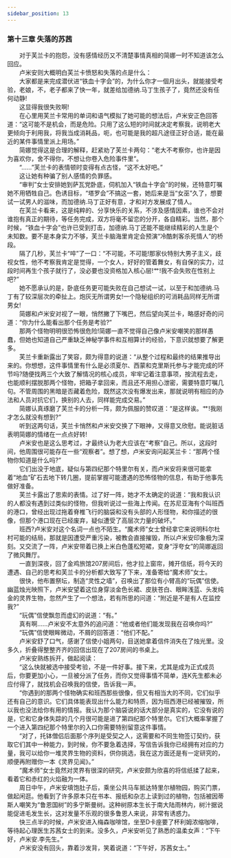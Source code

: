 ```yaml
---
sidebar_position: 13
---
```

### 第十三章 失落的苏茜  


　　对于芙兰卡的抱怨，没有感情经历又不清楚事情真相的简娜一时不知道该怎么回应。  
　　卢米安则大概明白芙兰卡愤怒和失落的点是什么：  
　　大家都是来完成潜伏进“铁血十字会”的，为什么你才一個月出头，就能接受考验，老娘，不，老子都来了快一年，就差给加德纳.马丁生孩子了，竟然还没有任何动静!  
　　这显得我很失败啊!  
　　在心里用芙兰卡常用的单词和语气模拟了她可能的想法后，卢米安正色回答道：“这可能不是机会，而是危险。只用了这么短的时间就决定考察我，说明老大更倾向于利用我，将我当成消耗品，呃，也可能是我的超凡途径正好合适，能在最近的某件事情里派上用场。”  
　　简娜觉得这是合理的解释，赶紧劝了芙兰卡两句：“老大不考察你，也许是因为喜欢你，舍不得你，不想让你卷入危险事件里”。  
　　“……”芙兰卡的表情顿时变得有点古怪，“这不太好吧。”  
　　这让她有种骗了别人感情的负罪感。  
　　“审判”女士安排她到萨瓦党卧底，伺机加入“铁血十字会”的时候，还特意叮嘱她不用牺牲自己。色诱目标，“塔罗会”不搞这一套，她后来是当“女巫”久了，想要试一试男人的滋味，而加德纳.马丁正好有意，才和对方发展成了情人。  
　　在芙兰卡看来，这是纯粹的、分享快乐的关系，不涉及感情因素，谁也不会对谁抱有真正的期待，等任务完成，双方将毫不留恋的分开，各自精彩。当然，那个时候，“铁血十字会”也许已受到打击，加德纳.马丁还能不能继续精彩的人生是个未知数。要不是本身实力不够，芙兰卡脑海里肯定会预演“冷酷刺客杀死情人”的桥段。  
　　隔了几秒，芙兰卡“啐”了一口：“不可能，不可能!那家伙特别大男子主义，歧视女性，他不考察我肯定是觉得，一个女人，好好的管着舞女，有自保的实力，过段时间再生个孩子就行了，没必要也没资格加入核心层!艹!我不会失败在性别上吧?”  
　　她不愿承认的是，卧底任务更可能失败在自己想试一试，以至于和加德纳.马丁有了较深层次的牵扯上。炮灰无所谓男女!一个隐秘组织的可消耗品同样无所谓男女!  
　　简娜和卢米安对视了一眼，悄然撇了下嘴巴，然后望向芙兰卡，略感好奇的问道：“你为什么能看出那个任务是考验?”  
　　那两个怪物明明很恐怖很危险!简娜一直不觉得自己像卢米安嘲笑的那样愚蠢，但她也知道自己严重缺乏神秘学事件和互相算计的经验，下意识就想要了解更多。  
　　芙兰卡重新露出了笑容，颇为得意的说道：“从整个过程和最终的结果推导出来的。你想想，这件事情里有什么是必须夏尔、西蒙和克里斯托参与才能完成的环节吗?随便找两三个大致了解情况的核心成员，牢牢记着注意事项，按流程去走，也能顺利摆脱那两个怪物，把箱子拿回来，而且还不用担心泄密，需要特意叮嘱几句。不管周围的黑暗是否藏着危险，既然这次没有爆发出来，那就说明有相应的办法和人员对抗它们，换别的人去，同样能完成交易。”  
　　简娜认真琢磨了芙兰卡的分析一阵，颇为佩服的赞叹道：“是这样诶。艹!我刚才怎么就没有想到?”  
　　听到这两句话，芙兰卡悄然和卢米安交换了下眼神，又得意又欣慰。能说脏话表明简娜的情绪在一点点好转!  
　　卢米安也是这么思考过，才最终认为老大应该在“考察”自己。所以，这段时间，他周围很可能存在一些“观察者”。想了想，卢米安询问起芙兰卡：“那两个怪物你知道是什么吗?”  
　　它们出没于地底，疑似与第四纪那个特里尔有关，而卢米安将来很可能拿着“地血”矿石去地下转几圈，提前掌握可能遭遇的恐怖怪物的信息，有助于他事先做好准备。  
　　芙兰卡露出了思索的表情。过了好一阵，她才不太确定的说道：“我和我认识的人都没有遇到过类似的怪物，但我听说过一些海上传闻。在苏尼亚海有个叫班西的港口，曾经出现过拖着脊椎飞行的脑袋和没有头部的人形怪物，和你描述的很像，但那个港口现在已经废弃，疑似遭受了高层次力量的破坏。”  
　　班西?卢米安对这个名词一点也不陌生。“魔术师”女士曾经拿它来说明科尔杜村可能的结局，那就是因遭受严重污染，被教会直接摧毁，所以卢米安印象极为深刻。又交流了一阵，卢米安带着已换上米白色蓬松短裙，变身“浮夸女”的简娜返回了微风舞厅。  
　　一直到深夜，回了金鸡旅馆207房间后，他才拉上窗帘，摊开信纸，将今天的遭遇、自己的思考和芙兰卡的分析都大致写了下来，准备寄给“魔术师”女士。  
　　很快，他布置祭坛，制造“灵性之墙”，召唤出了那位有小臂高的“玩偶”信使。幽蓝烛光映照下，卢米安望着这位身穿淡金色长裙、皮肤苍白、眼眸浅蓝、头发纯金的灵界生物，忽然产生了一个想法，若有所思的问道：“附近是不是有人在监控我?”  
　　“玩偶”信使飘忽而虚幻的说道：“有。”  
　　真有啊……卢米安不太意外的追问道：“他或者他们能发现我在召唤你吗?”  
　　“玩偶”信使眼眸微动，不屑的回答道：“他们不配。”  
　　卢米安舒了口气，感谢了信使小姐两句，目送她拿着信件消失在了烛光里。没多久，折叠得整整齐齐的回信出现在了207房间的书桌上。  
　　卢米安熟练拆开，做起阅读：  
　　“这么快就被选中接受考验，不是一件好事。接下来，尤其是成为正式成员后，你要更加小心，一旦被分派了任务，而你又觉得事情不简单，连K先生都未必应付得了，就找机会召唤我的信使，告诉我一声。  
　　“你遇到的那两个怪物确实和班西那些很像，但又有相当大的不同，它们似乎还有自己的意识。它们具体能表现出什么能力和特质，因为班西港已经被摧毁，所以我也没法给你有用的情报。我认为那个脑袋说的话大部分是真实的，它没有说的是，它和它身体失踪的几个月很可能是进了第四纪那个特里尔。它们大概率掌握了一个进入第四纪那个特里尔的入口你需要特别留意这件事情。  
　　“对了，托钵僧侣后面那个序列是受契之人，这需要和不同生物签订契约，获取它们其中一种能力，到时候，你不要急着选择，写信告诉我你已经拥有对应的力量，我可以给你一堆灵界生物的资料，供你挑选，我在这方面还是有一定研究的，顺便再附赠你一本《灵界见闻》。”  
　　“魔术师”女士竟然对灵界有很深的研究，卢米安颇为欣喜的将信纸揉了起来，看着它和赤红的火焰融为一体。  
　　周日中午，卢米安填饱肚子后，乘坐公共马车抵达特里尔植物园，购买门票，做起闲逛。他看到了许多原本只在书本、报纸和杂志上读到过的植物，包括被因蒂斯人嘲笑为“鲁恩国树”的多宁斯曼树。这种树原本生长于南大陆雨林内，树汁据说能促进毛发生长，这对发量不乐观的很多鲁恩人来说，非常有诱惑力。  
　　快三点半的时候，卢米安进入梅森咖啡馆，坐至D卡座要了杯利姆浓缩咖啡，等待起心理医生苏茜女士的到来。没多久，卢米安听见了熟悉的温柔女声：“下午好，卢米安.李先生。”  
　　卢米安没有回头，靠着沙发背，笑着说道：“下午好，苏茜女士。”  

